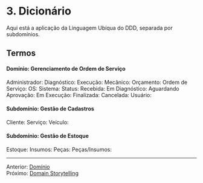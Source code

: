 # 3. Dicionário

Aqui está a aplicação da Linguagem Ubíqua do DDD, separada por subdomínios. 

## Termos

#### Domínio: Gerenciamento de Ordem de Serviço
Administrador:
Diagnóstico:
Execução:
Mecânico:
Orçamento:
Ordem de Serviço:
OS:
Sistema:
Status:
    Recebida:
    Em Diagnóstico:
    Aguardando Aprovação:
    Em Execução:
    Finalizada:
    Cancelada:
Usuário:

#### Subdomínio: Gestão de Cadastros
Cliente:
Serviço:
Veículo:

#### Subdomínio: Gestão de Estoque
Estoque:
Insumos:
Peças:
Peças/Insumos:

---
Anterior: [Domínio](2_dominio.md)  
Próximo: [Domain Storytelling](4_domain_storytelling.md)
